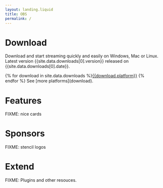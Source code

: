 ```yaml
---
layout: landing.liquid
title: OBS
permalink: /
---
```


# Download

Download and start streaming quickly and easily on Windows, Mac or Linux. Latest version {{site.data.downloads[0].version}} released on {{site.data.downloads[0].date}}.

<div class="downloads">
{% for download in site.data.downloads %}<a class="btn download" href="{{download.url}}">{{download.platform}}</a>
{% endfor %}
See [more platforms](download).
</div>

# Features

FIXME: nice cards

# Sponsors

FIXME: stencil logos

# Extend 

FIXME: Plugins and other resouces.
